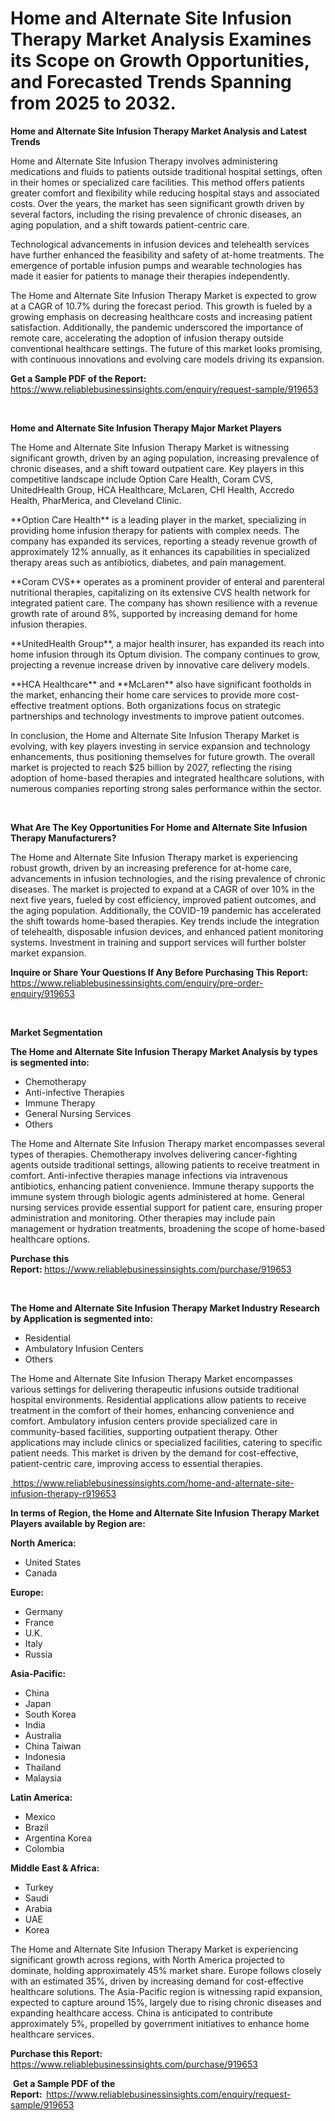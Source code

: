 <p><h1>Home and Alternate Site Infusion Therapy Market Analysis Examines its Scope on Growth Opportunities, and Forecasted Trends Spanning from 2025 to 2032.</h1></p><p><strong>Home and Alternate Site Infusion Therapy Market Analysis and Latest Trends</strong></p>
<p><p>Home and Alternate Site Infusion Therapy involves administering medications and fluids to patients outside traditional hospital settings, often in their homes or specialized care facilities. This method offers patients greater comfort and flexibility while reducing hospital stays and associated costs. Over the years, the market has seen significant growth driven by several factors, including the rising prevalence of chronic diseases, an aging population, and a shift towards patient-centric care. </p><p>Technological advancements in infusion devices and telehealth services have further enhanced the feasibility and safety of at-home treatments. The emergence of portable infusion pumps and wearable technologies has made it easier for patients to manage their therapies independently. </p><p>The Home and Alternate Site Infusion Therapy Market is expected to grow at a CAGR of 10.7% during the forecast period. This growth is fueled by a growing emphasis on decreasing healthcare costs and increasing patient satisfaction. Additionally, the pandemic underscored the importance of remote care, accelerating the adoption of infusion therapy outside conventional healthcare settings. The future of this market looks promising, with continuous innovations and evolving care models driving its expansion.</p></p>
<p><strong>Get a Sample PDF of the Report:&nbsp;</strong> <a href="https://www.reliablebusinessinsights.com/enquiry/request-sample/919653?utm_campaign=2265&utm_medium=2&utm_source=Github&utm_content=ia&utm_term=18042025&utm_id=home-and-alternate-site-infusion-therapy">https://www.reliablebusinessinsights.com/enquiry/request-sample/919653</a></p>
<p>&nbsp;</p>
<p><strong>Home and Alternate Site Infusion Therapy Major Market Players</strong></p>
<p><p>The Home and Alternate Site Infusion Therapy Market is witnessing significant growth, driven by an aging population, increasing prevalence of chronic diseases, and a shift toward outpatient care. Key players in this competitive landscape include Option Care Health, Coram CVS, UnitedHealth Group, HCA Healthcare, McLaren, CHI Health, Accredo Health, PharMerica, and Cleveland Clinic.</p><p>**Option Care Health** is a leading player in the market, specializing in providing home infusion therapy for patients with complex needs. The company has expanded its services, reporting a steady revenue growth of approximately 12% annually, as it enhances its capabilities in specialized therapy areas such as antibiotics, diabetes, and pain management. </p><p>**Coram CVS** operates as a prominent provider of enteral and parenteral nutritional therapies, capitalizing on its extensive CVS health network for integrated patient care. The company has shown resilience with a revenue growth rate of around 8%, supported by increasing demand for home infusion therapies.</p><p>**UnitedHealth Group**, a major health insurer, has expanded its reach into home infusion through its Optum division. The company continues to grow, projecting a revenue increase driven by innovative care delivery models. </p><p>**HCA Healthcare** and **McLaren** also have significant footholds in the market, enhancing their home care services to provide more cost-effective treatment options. Both organizations focus on strategic partnerships and technology investments to improve patient outcomes.</p><p>In conclusion, the Home and Alternate Site Infusion Therapy Market is evolving, with key players investing in service expansion and technology enhancements, thus positioning themselves for future growth. The overall market is projected to reach $25 billion by 2027, reflecting the rising adoption of home-based therapies and integrated healthcare solutions, with numerous companies reporting strong sales performance within the sector.</p></p>
<p>&nbsp;</p>
<p><strong>What Are The Key Opportunities For Home and Alternate Site Infusion Therapy Manufacturers?</strong></p>
<p><p>The Home and Alternate Site Infusion Therapy market is experiencing robust growth, driven by an increasing preference for at-home care, advancements in infusion technologies, and the rising prevalence of chronic diseases. The market is projected to expand at a CAGR of over 10% in the next five years, fueled by cost efficiency, improved patient outcomes, and the aging population. Additionally, the COVID-19 pandemic has accelerated the shift towards home-based therapies. Key trends include the integration of telehealth, disposable infusion devices, and enhanced patient monitoring systems. Investment in training and support services will further bolster market expansion.</p></p>
<p><strong>Inquire or Share Your Questions If Any Before Purchasing This Report:</strong> <a href="https://www.reliablebusinessinsights.com/enquiry/pre-order-enquiry/919653?utm_campaign=2265&utm_medium=2&utm_source=Github&utm_content=ia&utm_term=18042025&utm_id=home-and-alternate-site-infusion-therapy">https://www.reliablebusinessinsights.com/enquiry/pre-order-enquiry/919653</a></p>
<p>&nbsp;</p>
<p><strong>Market Segmentation</strong></p>
<p><strong>The Home and Alternate Site Infusion Therapy Market Analysis by types is segmented into:</strong></p>
<p><ul><li>Chemotherapy</li><li>Anti-infective Therapies</li><li>Immune Therapy</li><li>General Nursing Services</li><li>Others</li></ul></p>
<p><p>The Home and Alternate Site Infusion Therapy market encompasses several types of therapies. Chemotherapy involves delivering cancer-fighting agents outside traditional settings, allowing patients to receive treatment in comfort. Anti-infective therapies manage infections via intravenous antibiotics, enhancing patient convenience. Immune therapy supports the immune system through biologic agents administered at home. General nursing services provide essential support for patient care, ensuring proper administration and monitoring. Other therapies may include pain management or hydration treatments, broadening the scope of home-based healthcare options.</p></p>
<p><strong>Purchase this Report:&nbsp;</strong><a href="https://www.reliablebusinessinsights.com/purchase/919653?utm_campaign=2265&utm_medium=2&utm_source=Github&utm_content=ia&utm_term=18042025&utm_id=home-and-alternate-site-infusion-therapy">https://www.reliablebusinessinsights.com/purchase/919653</a></p>
<p>&nbsp;</p>
<p><strong>The Home and Alternate Site Infusion Therapy Market Industry Research by Application is segmented into:</strong></p>
<p><ul><li>Residential</li><li>Ambulatory Infusion Centers</li><li>Others</li></ul></p>
<p><p>The Home and Alternate Site Infusion Therapy Market encompasses various settings for delivering therapeutic infusions outside traditional hospital environments. Residential applications allow patients to receive treatment in the comfort of their homes, enhancing convenience and comfort. Ambulatory infusion centers provide specialized care in community-based facilities, supporting outpatient therapy. Other applications may include clinics or specialized facilities, catering to specific patient needs. This market is driven by the demand for cost-effective, patient-centric care, improving access to essential therapies.</p></p>
<p><a href="https://www.reliablebusinessinsights.com/home-and-alternate-site-infusion-therapy-r919653?utm_campaign=2265&utm_medium=2&utm_source=Github&utm_content=ia&utm_term=18042025&utm_id=home-and-alternate-site-infusion-therapy">&nbsp;https://www.reliablebusinessinsights.com/home-and-alternate-site-infusion-therapy-r919653</a></p>
<p><strong>In terms of Region, the Home and Alternate Site Infusion Therapy Market Players available by Region are:</strong></p>
<p>
    <p> <strong> North America: </strong>
        <ul>
            <li>United States</li>
            <li>Canada</li>
        </ul>
        </p> 
    <p> <strong> Europe: </strong>
        <ul>
            <li>Germany</li>
            <li>France</li>
            <li>U.K.</li>
            <li>Italy</li>
            <li>Russia</li>
        </ul>
        </p> 
    <p> <strong> Asia-Pacific: </strong>
        <ul>
            <li>China</li>
            <li>Japan</li>
            <li>South Korea</li>
            <li>India</li>
            <li>Australia</li>
            <li>China Taiwan</li>
            <li>Indonesia</li>
            <li>Thailand</li>
            <li>Malaysia</li>
        </ul>
        </p> 
    <p> <strong> Latin America: </strong>
        <ul>
            <li>Mexico</li>
            <li>Brazil</li>
            <li>Argentina Korea</li>
            <li>Colombia</li>
        </ul>
        </p> 
    <p> <strong> Middle East & Africa: </strong>
        <ul>
            <li>Turkey</li>
            <li>Saudi</li>
            <li>Arabia</li>
            <li>UAE</li>
            <li>Korea</li>
        </ul>
    </p>
    </p>
<p><p>The Home and Alternate Site Infusion Therapy Market is experiencing significant growth across regions, with North America projected to dominate, holding approximately 45% market share. Europe follows closely with an estimated 35%, driven by increasing demand for cost-effective healthcare solutions. The Asia-Pacific region is witnessing rapid expansion, expected to capture around 15%, largely due to rising chronic diseases and expanding healthcare access. China is anticipated to contribute approximately 5%, propelled by government initiatives to enhance home healthcare services.</p></p>
<p><strong>Purchase this Report: </strong><a href="https://www.reliablebusinessinsights.com/purchase/919653?utm_campaign=2265&utm_medium=2&utm_source=Github&utm_content=ia&utm_term=18042025&utm_id=home-and-alternate-site-infusion-therapy">https://www.reliablebusinessinsights.com/purchase/919653</a></p>
<p>&nbsp;<strong>Get a Sample PDF of the Report:&nbsp;&nbsp;</strong><a href="https://www.reliablebusinessinsights.com/enquiry/request-sample/919653?utm_campaign=2265&utm_medium=2&utm_source=Github&utm_content=ia&utm_term=18042025&utm_id=home-and-alternate-site-infusion-therapy">https://www.reliablebusinessinsights.com/enquiry/request-sample/919653</a></p>
<p><strong></strong></p>
<p><p></p><p></p><p></p></p>
